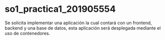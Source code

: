 # so1_practica1_201905554
Se solicita implementar una aplicación la cual contará con un frontend, backend y una base de datos, esta aplicación será desplegada mediante el uso de contenedores.
